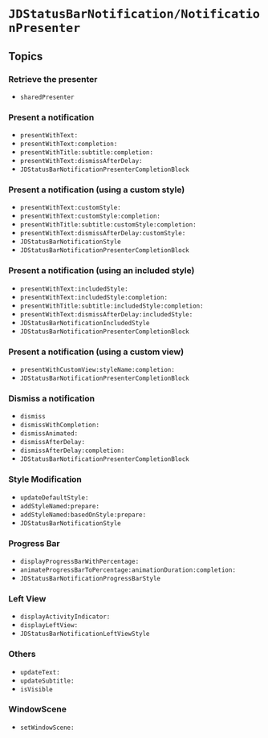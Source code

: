 # ``JDStatusBarNotification/NotificationPresenter``

## Topics

### Retrieve the presenter

- ``sharedPresenter``

### Present a notification

- ``presentWithText:``
- ``presentWithText:completion:``
- ``presentWithTitle:subtitle:completion:``
- ``presentWithText:dismissAfterDelay:``
- ``JDStatusBarNotificationPresenterCompletionBlock``

### Present a notification (using a custom style)

- ``presentWithText:customStyle:``
- ``presentWithText:customStyle:completion:``
- ``presentWithTitle:subtitle:customStyle:completion:``
- ``presentWithText:dismissAfterDelay:customStyle:``
- ``JDStatusBarNotificationStyle``
- ``JDStatusBarNotificationPresenterCompletionBlock``

### Present a notification (using an included style)

- ``presentWithText:includedStyle:``
- ``presentWithText:includedStyle:completion:``
- ``presentWithTitle:subtitle:includedStyle:completion:``
- ``presentWithText:dismissAfterDelay:includedStyle:``
- ``JDStatusBarNotificationIncludedStyle``
- ``JDStatusBarNotificationPresenterCompletionBlock``

### Present a notification (using a custom view)

- ``presentWithCustomView:styleName:completion:``
- ``JDStatusBarNotificationPresenterCompletionBlock``

### Dismiss a notification

- ``dismiss``
- ``dismissWithCompletion:``
- ``dismissAnimated:``
- ``dismissAfterDelay:``
- ``dismissAfterDelay:completion:``
- ``JDStatusBarNotificationPresenterCompletionBlock``

### Style Modification

- ``updateDefaultStyle:``
- ``addStyleNamed:prepare:``
- ``addStyleNamed:basedOnStyle:prepare:``
- ``JDStatusBarNotificationStyle``

### Progress Bar

- ``displayProgressBarWithPercentage:``
- ``animateProgressBarToPercentage:animationDuration:completion:``
- ``JDStatusBarNotificationProgressBarStyle``

### Left View

- ``displayActivityIndicator:``
- ``displayLeftView:``
- ``JDStatusBarNotificationLeftViewStyle``

### Others

- ``updateText:``
- ``updateSubtitle:``
- ``isVisible``

### WindowScene

- ``setWindowScene:``
